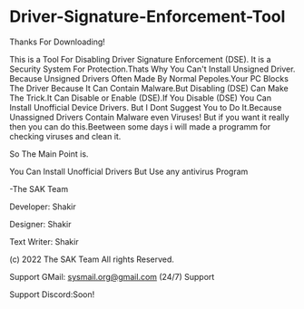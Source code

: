# Driver-Signature-Enforcement-Tool
Thanks For Downloading!

This is a Tool For Disabling Driver Signature Enforcement (DSE).
It is a Security System For Protection.Thats Why You Can't Install Unsigned Driver.
Because Unsigned Drivers Often Made By Normal Pepoles.Your PC Blocks The Driver
Because It Can Contain Malware.But Disabling (DSE) Can Make The Trick.It Can
Disable or Enable (DSE).If You Disable (DSE) You Can Install Unofficial Device Drivers.
But I Dont Suggest You to Do It.Because Unassigned Drivers Contain Malware even Viruses!
But if you want it really then you can do this.Beetween some days i will made a programm for
checking viruses and clean it.

So The Main Point is.

You Can Install Unofficial Drivers But 
Use any antivirus Program

-The SAK Team

Developer: Shakir

Designer: Shakir

Text Writer: Shakir

(c) 2022 The SAK Team All rights Reserved.

Support GMail: sysmail.org@gmail.com (24/7) Support

Support Discord:Soon!


